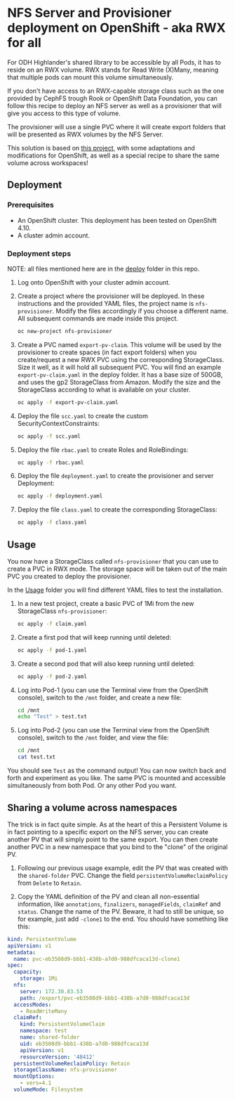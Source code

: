 # NFS Server and Provisioner deployment on OpenShift - aka RWX for all

For ODH Highlander's shared library to be accessible by all Pods, it has to reside on an RWX volume. RWX stands for Read Write (X)Many, meaning that multiple pods can mount this volume simultaneously.

If you don't have access to an RWX-capable storage class such as the one provided by CephFS trough Rook or OpenShift Data Foundation, you can follow this recipe to deploy an NFS server as well as a provisioner that will give you access to this type of volume.

The provisioner will use a single PVC where it will create export folders that will be presented as RWX volumes by the NFS Server.

This solution is based on [this project](https://github.com/kubernetes-sigs/nfs-ganesha-server-and-external-provisioner), with some adaptations and modifications for OpenShift, as well as a special recipe to share the same volume across workspaces!

## Deployment

### Prerequisites

- An OpenShift cluster. This deployment has been tested on OpenShift 4.10.
- A cluster admin account.

### Deployment steps

NOTE: all files mentioned here are in the [deploy](./deploy) folder in this repo.

1. Log onto OpenShift with your cluster admin account.
2. Create a project where the provisioner will be deployed. In these instructions and the provided YAML files, the project name is `nfs-provisioner`. Modify the files accordingly if you choose a different name. All subsequent commands are made inside this project.

    ```bash
    oc new-project nfs-provisioner
    ```

3. Create a PVC named `export-pv-claim`. This volume will be used by the provisioner to create spaces (in fact export folders) when you create/request a new RWX PVC using the corresponding StorageClass. Size it well, as it will hold all subsequent PVC. You will find an example `export-pv-claim.yaml` in the deploy folder. It has a base size of 500GB, and uses the gp2 StorageClass from Amazon. Modify the size and the StorageClass according to what is available on your cluster.

    ```bash
    oc apply -f export-pv-claim.yaml
    ```

4. Deploy the file `scc.yaml` to create the custom SecurityContextConstraints:

    ```bash
    oc apply -f scc.yaml
    ```

5. Deploy the file `rbac.yaml` to create Roles and RoleBindings:

    ```bash
    oc apply -f rbac.yaml
    ```

6. Deploy the file `deployment.yaml` to create the provisioner and server Deployment:

    ```bash
    oc apply -f deployment.yaml
    ```

7. Deploy the file `class.yaml` to create the corresponding StorageClass:

    ```bash
    oc apply -f class.yaml
    ```

## Usage

You now have a StorageClass called `nfs-provisioner` that you can use to create a PVC in RWX mode. The storage space will be taken out of the main PVC you created to deploy the provisioner.

In the [Usage](./usage/) folder you will find different YAML files to test the installation.

1. In a new test project, create a basic PVC of 1Mi from the new StorageClass `nfs-provisioner`:

    ```bash
    oc apply -f claim.yaml
    ```

2. Create a first pod that will keep running until deleted:

    ```bash
    oc apply -f pod-1.yaml
    ```

3. Create a second pod that will also keep running until deleted:

    ```bash
    oc apply -f pod-2.yaml
    ```

4. Log into Pod-1 (you can use the Terminal view from the OpenShift console), switch to the `/mnt` folder, and create a new file:

    ```bash
    cd /mnt
    echo "Test" > test.txt
    ```

5. Log into Pod-2 (you can use the Terminal view from the OpenShift console), switch to the `/mnt` folder, and view the file:

    ```bash
    cd /mnt
    cat test.txt
    ```

You should see `Test` as the command output!
You can now switch back and forth and experiment as you like. The same PVC is mounted and accessible simultaneously from both Pod. Or any other Pod you want.

## Sharing a volume across namespaces

The trick is in fact quite simple. As at the heart of this a Persistent Volume is in fact pointing to a specific export on the NFS server, you can create another PV that will simply point to the same export. You can then create another PVC in a new namespace that you bind to the "clone" of the original PV.

1. Following our previous usage example, edit the PV that was created with the `shared-folder` PVC. Change the field `persistentVolumeReclaimPolicy` from `Delete` to `Retain`.

2. Copy the YAML definition of the PV and clean all non-essential information, like `annotations`, `finalizers`, `managedFields`, `claimRef` and `status`. Change the name of the PV. Beware, it had to still be unique, so for example, just add `-clone1` to the end. You should have something like this:

```yaml
kind: PersistentVolume
apiVersion: v1
metadata:
  name: pvc-eb3508d9-bbb1-438b-a7d0-988dfcaca13d-clone1
spec:
  capacity:
    storage: 1Mi
  nfs:
    server: 172.30.83.53
    path: /export/pvc-eb3508d9-bbb1-438b-a7d0-988dfcaca13d
  accessModes:
    - ReadWriteMany
  claimRef:
    kind: PersistentVolumeClaim
    namespace: test
    name: shared-folder
    uid: eb3508d9-bbb1-438b-a7d0-988dfcaca13d
    apiVersion: v1
    resourceVersion: '48412'
  persistentVolumeReclaimPolicy: Retain
  storageClassName: nfs-provisioner
  mountOptions:
    - vers=4.1
  volumeMode: Filesystem
```

